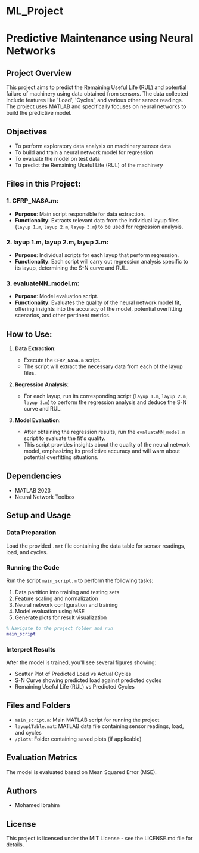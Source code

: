 # ML_Project


# Predictive Maintenance using Neural Networks

## Project Overview
This project aims to predict the Remaining Useful Life (RUL) and potential failure of machinery using data obtained from sensors. The data collected include features like 'Load', 'Cycles', and various other sensor readings. The project uses MATLAB and specifically focuses on neural networks to build the predictive model.

## Objectives
- To perform exploratory data analysis on machinery sensor data
- To build and train a neural network model for regression
- To evaluate the model on test data
- To predict the Remaining Useful Life (RUL) of the machinery
## Files in this Project:

### 1. **CFRP_NASA.m**:  
   - **Purpose**: Main script responsible for data extraction.
   - **Functionality**: Extracts relevant data from the individual layup files (`layup 1.m`, `layup 2.m`, `layup 3.m`) to be used for regression analysis.

### 2. **layup 1.m**, **layup 2.m**, **layup 3.m**:
   - **Purpose**: Individual scripts for each layup that perform regression.
   - **Functionality**: Each script will carry out regression analysis specific to its layup, determining the S-N curve and RUL.

### 3. **evaluateNN_model.m**:
   - **Purpose**: Model evaluation script.
   - **Functionality**: Evaluates the quality of the neural network model fit, offering insights into the accuracy of the model, potential overfitting scenarios, and other pertinent metrics.

## How to Use:

1. **Data Extraction**:
   - Execute the `CFRP_NASA.m` script.
   - The script will extract the necessary data from each of the layup files.

2. **Regression Analysis**:
   - For each layup, run its corresponding script (`layup 1.m`, `layup 2.m`, `layup 3.m`) to perform the regression analysis and deduce the S-N curve and RUL.

3. **Model Evaluation**:
   - After obtaining the regression results, run the `evaluateNN_model.m` script to evaluate the fit's quality.
   - This script provides insights about the quality of the neural network model, emphasizing its predictive accuracy and will warn about potential overfitting situations.

## Dependencies
- MATLAB 2023
- Neural Network Toolbox

## Setup and Usage

### Data Preparation
Load the provided `.mat` file containing the data table for sensor readings, load, and cycles.

### Running the Code
Run the script `main_script.m` to perform the following tasks:

1. Data partition into training and testing sets
2. Feature scaling and normalization
3. Neural network configuration and training
4. Model evaluation using MSE
5. Generate plots for result visualization

```matlab
% Navigate to the project folder and run
main_script
```

### Interpret Results
After the model is trained, you'll see several figures showing:

- Scatter Plot of Predicted Load vs Actual Cycles
- S-N Curve showing predicted load against predicted cycles
- Remaining Useful Life (RUL) vs Predicted Cycles

## Files and Folders

- `main_script.m`: Main MATLAB script for running the project
- `layup1Table.mat`: MATLAB data file containing sensor readings, load, and cycles
- `/plots`: Folder containing saved plots (if applicable)

## Evaluation Metrics
The model is evaluated based on Mean Squared Error (MSE).

## Authors
- Mohamed Ibrahim

## License
This project is licensed under the MIT License - see the LICENSE.md file for details.

